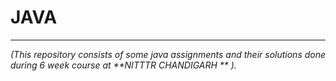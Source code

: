 # JAVA

---



  _(This repository consists of some java assignments and their solutions done during 6 week course at **NITTTR CHANDIGARH ** )._


